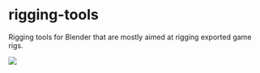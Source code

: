 # rigging-tools
Rigging tools for Blender that are mostly aimed at rigging exported game rigs.

![](https://i.imgur.com/H44qzhz.gif)
